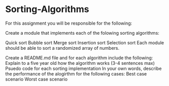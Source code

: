 # Sorting-Algorithms

For this assignment you will be responsible for the following:

Create a module that implements each of the folowing sorting algorithms:

Quick sort
Bubble sort
Merge sort
Insertion sort
Selection sort
Each module should be able to sort a randomized array of numbers.

Create a README.md file and for each algorithm include the following:
Explain to a five year old how the algorithm works (3-4 sentences max)
Psuedo code for each sorting implementation
In your own words, describe the performance of the alogirthm for the following cases:
Best case scenario
Worst case scenario